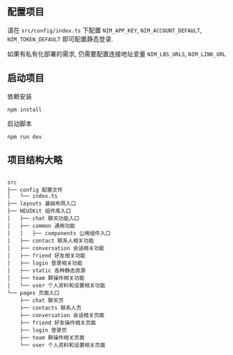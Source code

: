 ## 配置项目

请在 `src/config/index.ts` 下配置 `NIM_APP_KEY`, `NIM_ACCOUNT_DEFAULT`, `NIM_TOKEN_DEFAULT` 即可配置静态登录.

如果有私有化部署的需求, 仍需要配置连接地址变量 `NIM_LBS_URLS`, `NIM_LINK_URL`

## 启动项目

依赖安装

```
npm install
```

启动脚本

```
npm run dev
```

## 项目结构大略

```

src
├── config 配置文件
│   └── index.ts
├── layouts 基础布局入口
├── NEUIKit 组件库入口
│   ├── chat 聊天功能入口
│   ├── common 通用功能
│   │   ├── components 公用组件入口
│   ├── contact 联系人相关功能
│   ├── conversation 会话相关功能
│   ├── friend 好友相关功能
│   ├── login 登录相关功能
│   ├── static 各种静态资源
│   ├── team 群操作相关功能
│   └── user 个人资料和设置相关功能
└── pages 页面入口
    ├── chat 聊天页
    ├── contacts 联系人页
    ├── conversation 会话相关页面
    ├── friend 好友操作相关页面
    ├── login 登录页
    ├── team 群操作相关页面
    └── user 个人资料和设置相关页面
```
